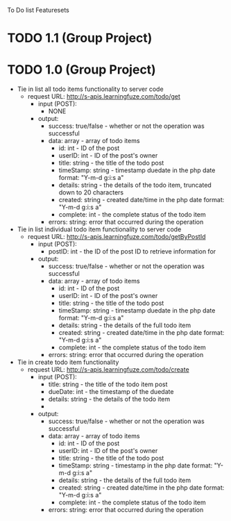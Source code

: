 To Do list Featuresets

# TODO 1.1 (Group Project)
# TODO 1.0 (Group Project)
- Tie in list all todo items functionality to server code
    - request URL: http://s-apis.learningfuze.com/todo/get
        - input (POST):
            - NONE
        - output:
            - success: true/false - whether or not the operation was successful
            - data: array - array of todo items
                - id: int - ID of the post
                - userID: int - ID of the post's owner
                - title: string - the title of the todo post
                - timeStamp: string - timestamp duedate in the php date format: "Y-m-d g:i:s a"
                - details: string - the details of the todo item, truncated down to 20 characters
                - created: string - created date/time in the php date format: "Y-m-d g:i:s a"
                - complete: int - the complete status of the todo item
            - errors: string: error that occurred during the operation
- Tie in list individual todo item functionality to server code
    - request URL: http://s-apis.learningfuze.com/todo/getByPostId
        - input (POST):
            - postID: int - the ID of the post ID to retrieve information for
        - output:
            - success: true/false - whether or not the operation was successful
            - data: array - array of todo items
                - id: int - ID of the post
                - userID: int - ID of the post's owner
                - title: string - the title of the todo post
                - timeStamp: string - timestamp duedate in the php date format: "Y-m-d g:i:s a"
                - details: string - the details of the full todo item
                - created: string - created date/time in the php date format: "Y-m-d g:i:s a"
                - complete: int - the complete status of the todo item
            - errors: string: error that occurred during the operation
- Tie in create todo item functionality
    - request URL: http://s-apis.learningfuze.com/todo/create
        - input (POST):
            - title: string - the title of the todo item post
            - dueDate: int - the timestamp of the duedate
            - details: string - the details of the todo item
            - 
        - output:
            - success: true/false - whether or not the operation was successful
            - data: array - array of todo items
                - id: int - ID of the post
                - userID: int - ID of the post's owner
                - title: string - the title of the todo post
                - timeStamp: string - timestamp in the php date format: "Y-m-d g:i:s a"
                - details: string - the details of the full todo item
                - created: string - created date/time in the php date format: "Y-m-d g:i:s a"
                - complete: int - the complete status of the todo item
            - errors: string: error that occurred during the operation
